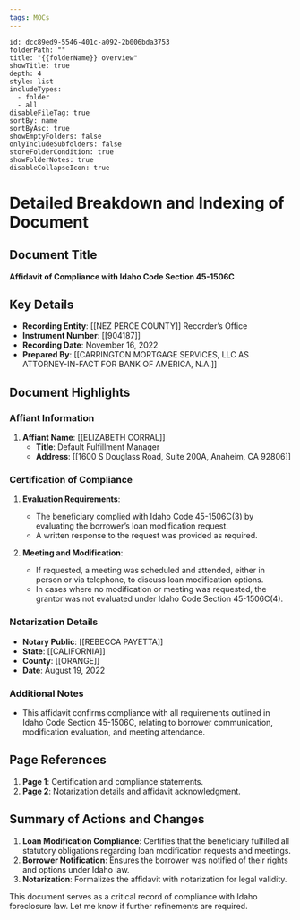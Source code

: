 ```yaml
---
tags: MOCs
---
```

```folder-overview
id: dcc89ed9-5546-401c-a092-2b006bda3753
folderPath: ""
title: "{{folderName}} overview"
showTitle: true
depth: 4
style: list
includeTypes:
  - folder
  - all
disableFileTag: true
sortBy: name
sortByAsc: true
showEmptyFolders: false
onlyIncludeSubfolders: false
storeFolderCondition: true
showFolderNotes: true
disableCollapseIcon: true
```

# Detailed Breakdown and Indexing of Document

## Document Title
**Affidavit of Compliance with Idaho Code Section 45-1506C**

## Key Details
- **Recording Entity**: [[NEZ PERCE COUNTY]] Recorder’s Office
- **Instrument Number**: [[904187]]
- **Recording Date**: November 16, 2022
- **Prepared By**: [[CARRINGTON MORTGAGE SERVICES, LLC AS ATTORNEY-IN-FACT FOR BANK OF AMERICA, N.A.]]

## Document Highlights

### Affiant Information
1. **Affiant Name**: [[ELIZABETH CORRAL]]
   - **Title**: Default Fulfillment Manager
   - **Address**: [[1600 S Douglass Road, Suite 200A, Anaheim, CA 92806]]

### Certification of Compliance
1. **Evaluation Requirements**:
   - The beneficiary complied with Idaho Code 45-1506C(3) by evaluating the borrower’s loan modification request.
   - A written response to the request was provided as required.

2. **Meeting and Modification**:
   - If requested, a meeting was scheduled and attended, either in person or via telephone, to discuss loan modification options.
   - In cases where no modification or meeting was requested, the grantor was not evaluated under Idaho Code Section 45-1506C(4).

### Notarization Details
- **Notary Public**: [[REBECCA PAYETTA]]
- **State**: [[CALIFORNIA]]
- **County**: [[ORANGE]]
- **Date**: August 19, 2022

### Additional Notes
- This affidavit confirms compliance with all requirements outlined in Idaho Code Section 45-1506C, relating to borrower communication, modification evaluation, and meeting attendance.

## Page References
1. **Page 1**: Certification and compliance statements.
2. **Page 2**: Notarization details and affidavit acknowledgment.

## Summary of Actions and Changes
1. **Loan Modification Compliance**: Certifies that the beneficiary fulfilled all statutory obligations regarding loan modification requests and meetings.
2. **Borrower Notification**: Ensures the borrower was notified of their rights and options under Idaho law.
3. **Notarization**: Formalizes the affidavit with notarization for legal validity.

This document serves as a critical record of compliance with Idaho foreclosure law. Let me know if further refinements are required.

